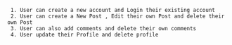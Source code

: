 <!-- 1. require express, mongoose, create port
2. connect mongodb
3. create .env file, require dotenv, dotenv.config();
4. models:- User.js - define schema, Post.js, Comment.js - schems

5. routes:-
       auth.js- require express.Router, UserSchema, bcrypt, jsonwebtoken, create register route.
        index.js:- require auth, define auth middleware
      auth.js- create login route, compare and check email and password, define jwtToken
     auth.js- logout route, remove cookie
    auth.js- refresher route - if user refresh the page user do not logout

6.  routes:-
      users.js- require, express.Router(), User,Post,CommentSchema, bcrypt
          users.js- update routes, find byId and change password and add hash and salt.
       users.js- delete route- findbyId and delete - User, Post, Comment
        users.js- get user route- findbyId and donot show password

7. routes:-
     posts.js- create route, update route, delete route, get post details, get posts route, get user posts route
       index.js - require posts.js route
   comments.js- create, update, delete, get post comments - index.js require comments.route

8. routes:- 
      posts.js- create search route inside get posts route, 

9. verifyToken.js- create middleware to verify user , and require in index.js
          apply on all routes in users.js, posts.js, comments.js
        index.js - require cors

10. frontend-
   navbar.js:- setup login and signup and create Menu.jsx,
   create file url.js:- set url 
    pages/register.jsx:- connect page to backend for register user , and use navigate;
   Login.jsx:- connect page to backend , and verify user and , use navigate;

11.   create context folder:- 
        define UserContext.jsx , and use context in login, register, navbar, Menu.jsx,
        and add refresher cookies function in UserContext

12.  Home.jsx:- fetch posts and search options,  HomePosts.jsx- display all posts
     navbar.jsx:- apply search function,
      PostDetails.jsx:- fetching posts by user id and show buttons from owner

13. backend:- index.js- require multer, create function & , define route for upload image

14. CreatePost.jsx- create posts, connect to backend, handle image upload
     PostDetails.jsx:- delete post and all comments, 
     EditPost.jsx:- edit posts and connect to backend, create update function like images, categories,
     PostDetails.jsx:-  apply function for fetching comments, write a new comments
      Comment.jsx- write function Owner can delete comment, - Menu.jsx- define user profile info.
     create MyBlogs.jsx- fetching posts of user, profile.jsx- update user profile -->

     1. User can create a new account and Login their existing account
     2. User can create a New Post , Edit their own Post and delete their own Post
     3. User can also add comments and delete their own comments
     4. User update their Profile and delete profile
